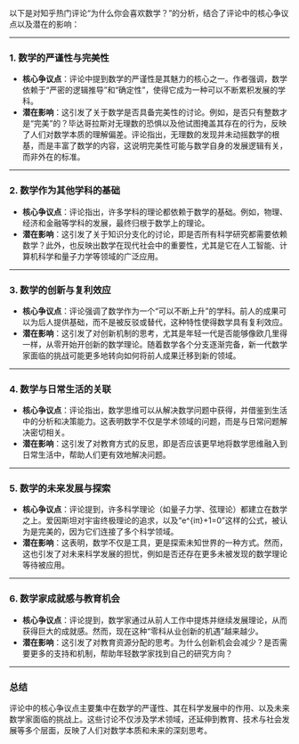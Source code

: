 以下是对知乎热门评论“为什么你会喜欢数学？”的分析，结合了评论中的核心争议点以及潜在的影响：

---

### 1. **数学的严谨性与完美性**
   - **核心争议点**：评论中提到数学的严谨性是其魅力的核心之一。作者强调，数学依赖于“严密的逻辑推导”和“确定性”，使得它成为一种可以不断累积发展的学科。
   - **潜在影响**：这引发了关于数学是否具备完美性的讨论。例如，是否只有整数才是“完美”的？毕达哥拉斯对无理数的恐惧以及他试图掩盖其存在的行为，反映了人们对数学本质的理解偏差。评论指出，无理数的发现并未动摇数学的根基，而是丰富了数学的内容，这说明完美性可能与数学自身的发展逻辑有关，而非外在的标准。

---

### 2. **数学作为其他学科的基础**
   - **核心争议点**：评论指出，许多学科的理论都依赖于数学的基础。例如，物理、经济和金融等学科的发展，最终归根于数学上的理论。
   - **潜在影响**：这引发了关于知识分支化的讨论，即是否所有科学研究都需要依赖数学？此外，也反映出数学在现代社会中的重要性，尤其是它在人工智能、计算机科学和量子力学等领域的广泛应用。

---

### 3. **数学的创新与复利效应**
   - **核心争议点**：评论强调了数学作为一个“可以不断上升”的学科。前人的成果可以为后人提供基础，而不是被反驳或替代，这种特性使得数学具有复利效应。
   - **潜在影响**：这引发了对创新机制的思考，尤其是年轻一代是否能够像欧几里得一样，从零开始开创新的数学理论。随着数学各个分支逐渐完备，新一代数学家面临的挑战可能更多地转向如何将前人成果迁移到新的领域。

---

### 4. **数学与日常生活的关联**
   - **核心争议点**：评论指出，数学思维可以从解决数学问题中获得，并借鉴到生活中的分析和决策能力。这表明数学不仅是学术领域的问题，而是与日常问题解决密切相关。
   - **潜在影响**：这引发了对教育方式的反思，即是否应该更早地将数学思维融入到日常生活中，帮助人们更有效地解决问题。

---

### 5. **数学的未来发展与探索**
   - **核心争议点**：评论提到，许多科学理论（如量子力学、弦理论）都建立在数学之上。爱因斯坦对宇宙终极理论的追求，以及“e^{iπ}+1=0”这样的公式，被认为是完美的，因为它们连接了多个科学领域。
   - **潜在影响**：这表明，数学不仅是工具，更是探索未知世界的一种方式。然而，这也引发了对未来科学发展的担忧，例如是否还存在更多未被发现的数学理论等待被应用。

---

### 6. **数学家成就感与教育机会**
   - **核心争议点**：评论提到，数学家通过从前人工作中提炼并继续发展理论，从而获得巨大的成就感。然而，现在这种“零科从业创新的机遇”越来越少。
   - **潜在影响**：这引发了对教育资源分配的思考。为什么创新机会会减少？是否需要更多的支持和机制，帮助年轻数学家找到自己的研究方向？

---

### 总结
评论中的核心争议点主要集中在数学的严谨性、其在科学发展中的作用、以及未来数学家面临的挑战上。这些讨论不仅涉及学术领域，还延伸到教育、技术与社会发展等多个层面，反映了人们对数学本质和未来的深刻思考。